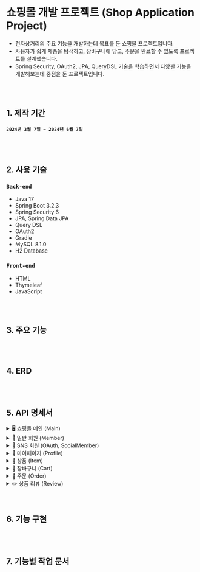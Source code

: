 # 쇼핑몰 개발 프로젝트 (Shop Application Project)
* 전자상거리의 주요 기능을 개발하는데 목표를 둔 쇼핑몰 프로젝트입니다.
* 사용자가 쉽게 제품을 탐색하고, 장바구니에 담고, 주문을 완료할 수 있도록 프로젝트를 설계했습니다.
* Spring Security, OAuth2, JPA, QueryDSL 기술을 학습하면서 다양한 기능을 개발해보는데 중점을 둔 프로젝트입니다.

<br>
<br>

## 1. 제작 기간
#### `2024년 3월 7일 ~ 2024년 6월 7일`

<br>
<br>

## 2. 사용 기술
### `Back-end`
* Java 17
* Spring Boot 3.2.3
* Spring Security 6
* JPA, Spring Data JPA
* Query DSL
* OAuth2
* Gradle
* MySQL 8.1.0
* H2 Database

### `Front-end`
* HTML
* Thymeleaf
* JavaScript

<br>
<br>

## 3. 주요 기능

<br>
<br>

## 4. ERD

<br>
<br>

## 5. API 명세서

<details>
<summary>🖥️ 쇼핑몰 메인 (Main)</summary>

#### 1) 메인페이지 조회
- **URL**: `/`
- **Method**: GET
- **Request Parameters**: `ItemSearchDto`, `Optional<Integer> page`, `Model model`
- **Description**: 메인 페이지를 조회합니다.

<br>

</details>

<details>
<summary>👤 일반 회원 (Member)</summary>

#### 1) 회원 가입 페이지 조회
- **URL**: `/members/new`
- **Method**: GET
- **Request Parameters**: `Model`
- **Description**: 회원 가입 페이지로 이동합니다.

#### 2) 회원 가입
- **URL**: `/members/new`
- **Method**: POST
- **Request Body**: `MemberFormDto`, `BindingResult`, `Model`
- **Description**: 새로운 회원을 가입시킵니다.

#### 3) 로그인 페이지 조회
- **URL**: `/members/login`
- **Method**: GET
- **Description**: 로그인 페이지를 조회합니다.

#### 4) 로그인 에러 페이지 조회
- **URL**: `/members/login/error`
- **Method**: GET
- **Request Parameters**: `Model`
- **Description**: 로그인 에러 페이지를 조회합니다.

#### 5) 회원 정보 수정 페이지 조회 - 일반회원
- **URL**: `/members/update`
- **Method**: GET
- **Request Parameters**: `Model`, `Authentication`
- **Description**: 회원 정보 수정 페이지를 조회합니다.

#### 6) 회원 정보 수정
- **URL**: `/members/update`
- **Method**: POST
- **Request Body**: `MemberFormDto`, `BindingResult`, `Authentication`, `RedirectAttributes`
- **Description**: 회원 정보를 수정합니다.

<br>

</details>

<details>
<summary>👥 SNS 회원 (OAuth, SocialMember)</summary>

#### 1) 구글 로그인 성공
- **URL**: `/login/oauth2/code/google`
- **Method**: GET
- **Request Parameters**: `OAuth2AuthenticationToken authentication`
- **Description**: 구글 로그인 성공 후 메인 페이지로 리다이렉트합니다.

#### 2) 네이버 로그인 성공
- **URL**: `/login/oauth2/code/naver`
- **Method**: GET
- **Request Parameters**: `OAuth2AuthenticationToken authentication`
- **Description**: 네이버 로그인 성공 후 메인 페이지로 리다이렉트합니다.

#### 3) 로그인 실패
- **URL**: `/loginFailure`
- **Method**: GET
- **Description**: 로그인 실패 후 에러 페이지로 리다이렉트합니다.

#### 4) SNS 회원 정보 수정 폼
- **URL**: `/social/member/updateForm`
- **Method**: GET
- **Request Parameters**: `Model`
- **Description**: 소셜 회원 정보 수정 폼 페이지로 이동합니다.

#### 5) 소셜 회원 정보 수정
- **URL**: `/social/member/update`
- **Method**: POST
- **Request Body**: `SocialMemberDto`, `BindingResult`, `Authentication`, `Model`
- **Description**: 소셜 회원 정보를 수정합니다.

<br>

</details>

<details>
<summary>👀 마이페이지 (Profile)</summary>

#### 1) 마이페이지 조회
- **URL**: `/member/mypage`
- **Method**: GET
- **Request Parameters**: `Model`
- **Description**: 마이페이지를 조회합니다.

#### 2) 프로필 수정 페이지 이동
- **URL**: `/member/edit`
- **Method**: GET
- **Request Parameters**: `Authentication`
- **Description**: 프로필 수정 페이지로 이동합니다.

<br>

</details>

<details>
<summary>👕 상품 (Item)</summary>

#### 1) 상품 등록 페이지 조회
- **URL**: `/admin/item/new`
- **Method**: GET
- **Request Parameters**: `Model`
- **Description**: 상품 등록 페이지를 조회합니다.

#### 2) 상품 등록
- **URL**: `/admin/item/new`
- **Method**: POST
- **Request Body**: `ItemFormDto`, `BindingResult`, `Model`, `List<MultipartFile>`
- **Description**: 새로운 상품을 등록합니다.

#### 3) 상품 상세 조회
- **URL**: `/admin/item/{itemId}`
- **Method**: GET
- **Request Parameters**: `Long itemId`, `Model`
- **Description**: 상품 상세 정보를 조회합니다.

#### 4) 상품 수정
- **URL**: `/admin/item/{itemId}`
- **Method**: POST
- **Request Body**: `ItemFormDto`, `BindingResult`, `Model`, `List<MultipartFile>`
- **Description**: 상품 정보를 수정합니다.

#### 5) 상품 관리 페이지 조회
- **URL**: `/admin/items`
- **Method**: GET
- **Request Parameters**: `ItemSearchDto`, `Optional<Integer> page`, `Model`
- **Description**: 상품 관리 페이지를 조회합니다.

#### 6) 상품 상세 페이지 조회
- **URL**: `/item/{itemId}`
- **Method**: GET
- **Request Parameters**: `Long itemId`, `Model`
- **Description**: 상품 상세 페이지를 조회합니다.

<br>

</details>

<details>
<summary>🛒 장바구니 (Cart)</summary>

#### 1) 장바구니에 상품 추가
- **URL**: `/cart`
- **Method**: POST
- **Request Body**: `CartItemDto`, `BindingResult`, `Principal`
- **Description**: 장바구니에 상품을 추가합니다.

#### 2) 장바구니 조회
- **URL**: `/cart`
- **Method**: GET
- **Request Parameters**: `Principal`, `Model`
- **Description**: 장바구니 목록을 조회합니다.

#### 3) 장바구니 아이템 수정
- **URL**: `/cartItem/{cartItemId}`
- **Method**: PATCH
- **Request Parameters**: `Long cartItemId`, `int count`, `Principal`
- **Description**: 장바구니 아이템 수량을 수정합니다.

#### 4) 장바구니 아이템 삭제
- **URL**: `/cartItem/{cartItemId}`
- **Method**: DELETE
- **Request Parameters**: `Long cartItemId`, `Principal`
- **Description**: 장바구니 아이템을 삭제합니다.

#### 5) 장바구니 아이템 주문
- **URL**: `/cart/orders`
- **Method**: POST
- **Request Body**: `CartOrderDto`, `Principal`
- **Description**: 장바구니 아이템을 주문합니다.

<br>

</details>

<details>
<summary>📝 주문 (Order)</summary>

#### 1) 주문 생성
- **URL**: `/order`
- **Method**: POST
- **Request Body**: `OrderDto`, `BindingResult`, `Principal`
- **Description**: 주문을 생성합니다.

#### 2) 주문 내역 조회
- **URL**: `/orders`, `/orders/{page}`
- **Method**: GET
- **Request Parameters**: `Optional<Integer> page`, `Principal`, `Model`
- **Description**: 주문 내역을 조회합니다.

#### 3) 주문 취소
- **URL**: `/order/{orderId}/cancel`
- **Method**: POST
- **Request Parameters**: `Long orderId`, `Principal`
- **Description**: 주문을 취소합니다.

<br>

</details>

<details>
<summary>✏️ 상품 리뷰 (Review)</summary>

#### 1) 리뷰 생성 폼 조회
- **URL**: `/reviews/new`
- **Method**: GET
- **Request Parameters**: `Long orderItemId`, `Model`
- **Description**: 리뷰 생성 폼 페이지로 이동합니다.

#### 2) 리뷰 생성
- **URL**: `/reviews/new`
- **Method**: POST
- **Request Body**: `ReviewFormDto`, `BindingResult`, `List<MultipartFile>`, `Long orderItemId`, `UserDetails`, `CustomOAuth2User`, `RedirectAttributes`, `Model`
- **Description**: 리뷰를 생성합니다.

#### 3) 리뷰 수정 폼 조회
- **URL**: `/reviews/{reviewId}/edit`
- **Method**: GET
- **Request Parameters**: `Long reviewId`, `Model`
- **Description**: 리뷰 수정 폼 페이지로 이동합니다.

#### 4) 리뷰 수정
- **URL**: `/reviews/{reviewId}/edit`
- **Method**: POST
- **Request Body**: `ReviewFormDto`, `BindingResult`, `List<MultipartFile>`, `Long reviewId`, `UserDetails`, `CustomOAuth2User`, `RedirectAttributes`, `Model`
- **Description**: 리뷰를 수정합니다.

#### 5) 리뷰 삭제
- **URL**: `/reviews/{reviewId}/delete`
- **Method**: POST
- **Request Parameters**: `Long reviewId`, `UserDetails`, `CustomOAuth2User`, `RedirectAttributes`
- **Description**: 리뷰를 삭제합니다.

#### 6) 리뷰 상세 조회
- **URL**: `/reviews/details/{reviewId}`
- **Method**: GET
- **Request Parameters**: `Long reviewId`, `Model`
- **Description**: 리뷰 상세 정보를 조회합니다.

#### 7) 리뷰 관리 페이지 조회
- **URL**: `/reviews/manage`
- **Method**: GET
- **Request Parameters**: `UserDetails`, `CustomOAuth2User`, `int page`, `Model`
- **Description**: 리뷰 관리 페이지를 조회합니다.

#### 8) 특정 상품의 리뷰 조회
- **URL**: `/reviews/item/{itemId}`
- **Method**: GET
- **Request Parameters**: `Long itemId`
- **Description**: 특정 상품의 리뷰를 조회합니다.

#### 9) 리뷰 상세 정보 조회
- **URL**: `/reviews/ajax/details/{reviewId}`
- **Method**: GET
- **Request Parameters**: `Long reviewId`
- **Description**: 리뷰의 상세 정보를 조회합니다.

<br>

</details>

<br>
<br>

## 6. 기능 구현

<br>
<br>

## 7. 기능별 작업 문서

<br>